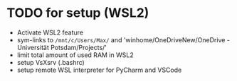 # TODO for setup (WSL2)
- Activate WSL2 feature
- sym-links to `/mnt/c/Users/Max/` and 'winhome/OneDriveNew/OneDrive - Universität Potsdam/Projects/'
- limit total amount of used RAM in WSL2
- setup VsXsrv (.bashrc)
- setup remote WSL interpreter for PyCharm and VSCode
